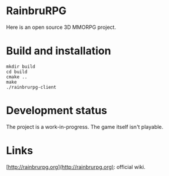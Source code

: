 # RainbruRPG

Here is an open source 3D MMORPG project.

# Build and installation

	mkdir build
	cd build
	cmake ..
	make
	./rainbrurpg-client

# Development status

The project is a work-in-progress. The game itself isn't playable.

# Links

[http://rainbrurpg.org](http://rainbrurpg.org): official wiki.
